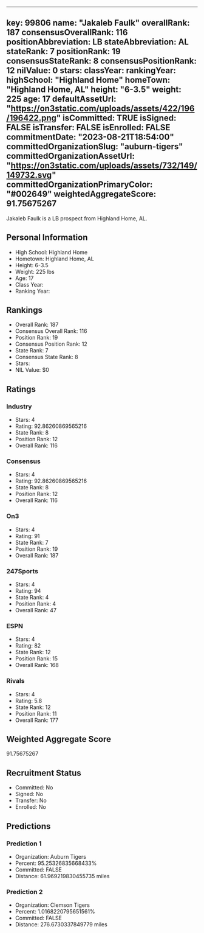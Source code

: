 ---
  key: 99806
  name: "Jakaleb Faulk"
  overallRank: 187
  consensusOverallRank: 116
  positionAbbreviation: LB
  stateAbbreviation: AL
  stateRank: 7
  positionRank: 19
  consensusStateRank: 8
  consensusPositionRank: 12
  nilValue: 0
  stars: 
  classYear: 
  rankingYear: 
  highSchool: "Highland Home"
  homeTown: "Highland Home, AL"
  height: "6-3.5"
  weight: 225
  age: 17
  defaultAssetUrl: "https://on3static.com/uploads/assets/422/196/196422.png"
  isCommitted: TRUE
  isSigned: FALSE
  isTransfer: FALSE
  isEnrolled: FALSE
  commitmentDate: "2023-08-21T18:54:00"
  committedOrganizationSlug: "auburn-tigers"
  committedOrganizationAssetUrl: "https://on3static.com/uploads/assets/732/149/149732.svg"
  committedOrganizationPrimaryColor: "#002649"
  weightedAggregateScore: 91.75675267
  ---
  
  Jakaleb Faulk is a LB prospect from Highland Home, AL.
  
  ## Personal Information
  - High School: Highland Home
  - Hometown: Highland Home, AL
  - Height: 6-3.5
  - Weight: 225 lbs
  - Age: 17
  - Class Year: 
  - Ranking Year: 
  
  ## Rankings
  - Overall Rank: 187
  - Consensus Overall Rank: 116
  - Position Rank: 19
  - Consensus Position Rank: 12
  - State Rank: 7
  - Consensus State Rank: 8
  - Stars: 
  - NIL Value: $0
  
  ## Ratings
  
  ### Industry
  - Stars: 4
  - Rating: 92.86260869565216
  - State Rank: 8
  - Position Rank: 12
  - Overall Rank: 116
  
  ### Consensus
  - Stars: 4
  - Rating: 92.86260869565216
  - State Rank: 8
  - Position Rank: 12
  - Overall Rank: 116
  
  ### On3
  - Stars: 4
  - Rating: 91
  - State Rank: 7
  - Position Rank: 19
  - Overall Rank: 187
  
  ### 247Sports
  - Stars: 4
  - Rating: 94
  - State Rank: 4
  - Position Rank: 4
  - Overall Rank: 47
  
  ### ESPN
  - Stars: 4
  - Rating: 82
  - State Rank: 12
  - Position Rank: 15
  - Overall Rank: 168
  
  ### Rivals
  - Stars: 4
  - Rating: 5.8
  - State Rank: 12
  - Position Rank: 11
  - Overall Rank: 177
  
  ## Weighted Aggregate Score
  91.75675267
  
  ## Recruitment Status
  - Committed: No
  - Signed: No
  - Transfer: No
  - Enrolled: No
  
  
  
  ## Predictions
  
  ### Prediction 1
  - Organization: Auburn Tigers
  - Percent: 95.25326835668433%
  - Committed: FALSE
  - Distance: 61.969219830455735 miles
  
  ### Prediction 2
  - Organization: Clemson Tigers
  - Percent: 1.0168220795651561%
  - Committed: FALSE
  - Distance: 276.6730337849779 miles
  